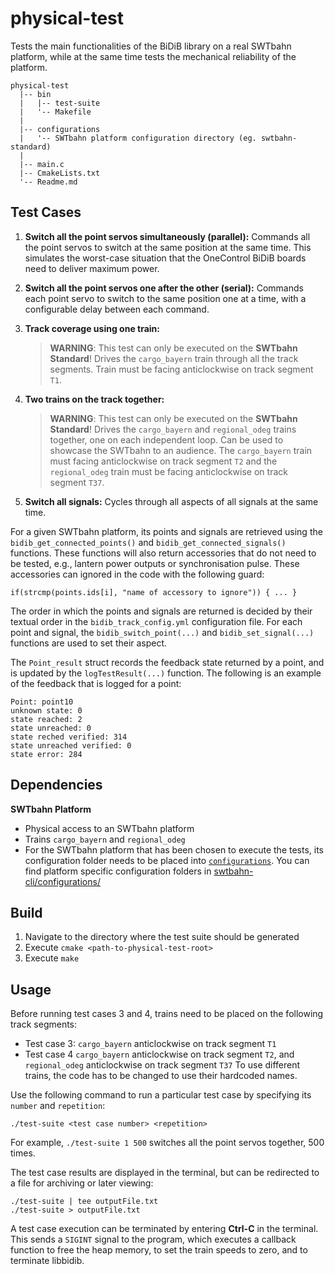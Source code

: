 # physical-test

Tests the main functionalities of the BiDiB library on a real SWTbahn platform, 
while at the same time tests the mechanical reliability of the platform.

```
physical-test
  |-- bin
  |   |-- test-suite
  |   '-- Makefile
  |
  |-- configurations
  |   '-- SWTbahn platform configuration directory (eg. swtbahn-standard)
  |
  |-- main.c
  |-- CmakeLists.txt
  '-- Readme.md
```

## Test Cases

1. **Switch all the point servos simultaneously (parallel):**
   Commands all the point servos to switch at the same position at the same time. 
   This simulates the worst-case situation that the OneControl BiDiB boards need 
   to deliver maximum power.
	
2. **Switch all the point servos one after the other (serial):**
    Commands each point servo to switch to the same position one at a time, with a 
	configurable delay between each command.

3. **Track coverage using one train:**
    > **WARNING**: This test can only be executed on the **SWTbahn Standard**!
    Drives the `cargo_bayern` train through all the track segments. Train must be 
    facing anticlockwise on track segment `T1`.
	
4. **Two trains on the track together:**
    > **WARNING**: This test can only be executed on the **SWTbahn Standard**!
    Drives the `cargo_bayern` and `regional_odeg` trains together, one on each 
	independent loop. Can be used to showcase the SWTbahn to an audience.
	The `cargo_bayern` train must facing anticlockwise on track segment `T2`
	and the `regional_odeg` train must be facing anticlockwise on track
	segment `T37`.
	
5. **Switch all signals:**
    Cycles through all aspects of all signals at the same time.

For a given SWTbahn platform, its points and signals are retrieved using the 
`bidib_get_connected_points()` and `bidib_get_connected_signals()` functions.
These functions will also return accessories that do not need to be tested, e.g., 
lantern power outputs or synchronisation pulse. These accessories can ignored 
in the code with the following guard:
```
if(strcmp(points.ids[i], "name of accessory to ignore")) { ... }
```

The order in which the points and signals are returned is decided by their 
textual order in the `bidib_track_config.yml` configuration file.
For each point and signal, the `bidib_switch_point(...)` and `bidib_set_signal(...)`
functions are used to set their aspect.

The `Point_result` struct records the feedback state returned by a point, and is
updated by the `logTestResult(...)` function. The following is an example of the 
feedback that is logged for a point:

```
Point: point10
unknown state: 0
state reached: 2
state unreached: 0
state reched verified: 314
state unreached verified: 0
state error: 284
```


## Dependencies

**SWTbahn Platform**
*  Physical access to an SWTbahn platform
*  Trains `cargo_bayern` and `regional_odeg`
*  For the SWTbahn platform that has been chosen to execute the tests, its configuration folder
   needs to be placed into [`configurations`](configurations). You can find platform specific 
   configuration folders in [swtbahn-cli/configurations/](https://github.com/uniba-swt/swtbahn-cli/tree/master/configurations)


## Build

1. Navigate to the directory where the test suite should be generated
2. Execute `cmake <path-to-physical-test-root>`
3. Execute `make`   


## Usage

Before running test cases 3 and 4, trains need to be placed on the following track segments:
* Test case 3: `cargo_bayern` anticlockwise on track segment `T1`
* Test case 4   `cargo_bayern` anticlockwise on track segment `T2`, and `regional_odeg` anticlockwise on track segment `T37`
To use different trains, the code has to be changed to use their hardcoded names.

Use the following command to run a particular test case by specifying its 
`number` and `repetition`:

```
./test-suite <test case number> <repetition>
```

For example, `./test-suite 1 500` switches all the point servos together, 500 times.

The test case results are displayed in the terminal, but can be redirected
to a file for archiving or later viewing:

```
./test-suite | tee outputFile.txt
./test-suite > outputFile.txt
```

A test case execution can be terminated by entering
**Ctrl-C** in the terminal. This sends a `SIGINT` signal to the program, which
executes a callback function to free the heap memory, to set the train
speeds to zero, and to terminate libbidib.
